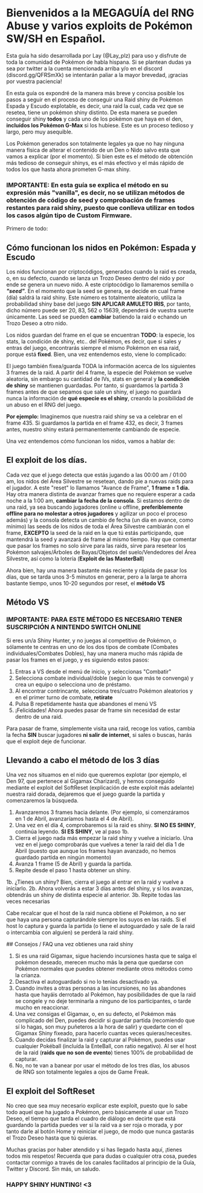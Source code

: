 # **Bienvenidos a la MEGAGUÍA del RNG Abuse y varios exploits de Pokémon SW/SH en Español.**

Esta guía ha sido desarrollada por Lay (@Lay_plz) para uso y disfrute de toda la comunidad de Pokémon de habla hispana. Si se plantean dudas ya sea por twitter a la cuenta mencionada arriba y/o en el discord (discord.gg/QFRSmXk) se intentarán paliar a la mayor brevedad, ¡gracias por vuestra paciencia!

En esta guía os expondré de la manera más breve y concisa posible los pasos a seguir en el proceso de conseguir una Raid shiny de Pokémon Espada y Escudo explotable, es decir, una raid la cual, cada vez que se resetea, tiene un pokémon shiny distinto. De esta manera se pueden conseguir shiny **todos** y cada uno de los pokémon que haya en el den, **incluídos los Pokémon G-Max** si los hubiese. Este es un proceso tedioso y largo, pero muy asequible. 

Los Pokémon generados son totalmente legales ya que no hay ninguna manera física de alterar el contenido de un Den o Nido salvo esta que vamos a explicar (por el momento). Si bien este es el método de obtención más tedioso de conseguir shinys, es el más efectivo y el más rápido de todos los que hasta ahora prometen G-max shiny.

### IMPORTANTE: En esta guía se explica el método en su expresión más "vanilla", es decir, no se utilizan métodos de obtención de código de seed y comprobación de frames restantes para raid shiny, puesto que conlleva utilizar en todos los casos algún tipo de Custom Firmware.

Primero de todo: 
## **Cómo funcionan los nidos en Pokémon: Espada y Escudo**

Los nidos funcionan por criptocódigos, generados cuando la raid es creada, o, en su defecto, cuando se lanza un Trozo Deseo dentro del nido y por ende se genera un nuevo nido. A este criptocódigo lo llamaremos semilla o _**"seed"**_. En el momento que la seed se genera, se decide en cual frame (día) saldrá la raid shiny. Este número es totalmente aleatorio, utiliza la probabilidad shiny base del juego **SIN APLICAR AMULETO IRIS**, por tanto, dicho número puede ser 20, 83, 562 o 15639, dependerá de vuestra suerte únicamente. Las seed se pueden **cambiar** batiendo la raid o echando un Trozo Deseo a otro nido. 

Los nidos guardan del frame en el que se encuentran **TODO**: la especie, los stats, la condición de shiny, etc.. del Pokémon, es decir, que si sales y entras del juego, encontrarás siempre el mismo Pokémon en esa raid, porque está **fixed**. Bien, una vez entendemos esto, viene lo complicado:

El juego también fixea/guarda TODA la información acerca de los siguientes 3 frames de la raid. A partir del 4 frame, la especie del Pokémon se vuelve aleatoria, sin embargo su cantidad de IVs, stats en general y **la condición de shiny** se mantienen guardadas. Por tanto, si guardamos la partida 3 frames antes de que sepamos que sale un shiny, el juego no guardará nunca la información de **qué especie es el shiny**, creando la posibilidad de un abuso en el RNG del juego.

**Por ejemplo:** Imaginemos que nuestra raid shiny se va a celebrar en el frame 435. Si guardamos la partida en el frame 432, es decir, 3 frames antes, nuestro shiny estará permanentemente cambiando de especie.

Una vez entendemos cómo funcionan los nidos, vamos a hablar de: 
## **El exploit de los días.**

Cada vez que el juego detecta que estás jugando a las 00:00 am / 01:00 am, los nidos del Área Silvestre se resetean, dando pie a nuevas raids para el jugador. A este "reset" lo llamamos "Avance de Frame", **1 frame = 1 día.** Hay otra manera distinta de avanzar frames que no requiere esperar a cada noche a la 1:00 am, **cambiar la fecha de la consola**. Si estamos dentro de una raid, ya sea buscando jugadores (online u offline, **preferiblemente offline para no molestar a otros jugadores** y agilizar un poco el proceso además) y la consola detecta un cambio de fecha (un día en avance, como mínimo) las seeds de los nidos de toda el Área Silvestre cambiarán con el frame, **EXCEPTO** la seed de la raid en la que tú estás participando, que mantendrá la seed y avanzará de frame al mismo tiempo. Hay que comentar que pasar los frames no solo sirve para las raids, sirve para resetear los Pokémon salvajes/Árboles de Bayas/Objetos del suelo/Vendedores del Área Silvestre, así como la lotería (**Exploit de las MasterBall**)

Ahora bien, hay una manera bastante más reciente y rápida de pasar los días, que se tarda unos 3-5 minutos en generar, pero a la larga te ahorra bastante tiempo, unos 10-20 segundos por reset, el **método VS**

## **Método VS**

### **IMPORTANTE: PARA ESTE MÉTODO ES NECESARIO TENER SUSCRIPCIÓN A NINTENDO SWITCH ONLINE**

Si eres un/a Shiny Hunter, y no juegas al competitivo de Pokémon, o sólamente te centras en uno de los dos tipos de combate (Combates individuales/Combates Dobles), hay una manera mucho más rápida de pasar los frames en el juego, y es siguiendo estos pasos:

1. Entras a VS desde el menú de inicio, y seleccionas "Combatir"
2. Selecciona combate individual/doble (según lo que más te convenga) y crea un equipo o selecciona uno de préstamo.
3. Al encontrar contrincante, selecciona tres/cuatro Pokémon aleatorios y en el primer turno de combate, **retírate**
4. Pulsa B repetidamente hasta que abandones el menú VS
5. ¡Felicidades! Ahora puedes pasar de frame sin necesidad de estar dentro de una raid.

Para pasar de frame, simplemente visita una raid, recoge los vatios, cambia la fecha **SIN** buscar jugadores **ni salir de internet**, si sales o buscas, harás que el exploit deje de funcionar.

## Llevando a cabo el método de los 3 días

Una vez nos situamos en el nido que queremos explotar (por ejemplo, el Den 97, que pertenece al Gigamax Charizard), y hemos conseguido mediante el exploit del SoftReset (explicación de este exploit más adelante) nuestra raid dorada, dejaremos que el juego guarde la partida y comenzaremos la búsqueda.

1. Avanzaremos 3 frames hacia delante. (Por ejemplo, si comenzáramos en 1 de Abril, avanzaríamos hasta el 4 de Abril).
2. Una vez en el día 4, comprobaremos si la raid es shiny. **SI NO ES SHINY**, continúa leyendo. **SI ES SHINY**, ve al paso 1b.
3. Cierra el juego nada más empezar la raid shiny y vuelve a iniciarlo. Una vez en el juego comprobarás que vuelves a tener la raid del día 1 de Abril (puesto que aunque los frames hayan avanzado, no hemos guardado partida en ningún momento)
4. Avanza 1 frame (5 de Abril) y guarda la partida.
5. Repite desde el paso 1 hasta obtener un shiny.

1b. ¿Tienes un shiny? Bien, cierra el juego al entrar en la raid y vuelve a iniciarlo.
2b. Ahora volverás a estar 3 días antes del shiny, y si los avanzas, obtendrás un shiny de distinta especie al anterior.
3b. Repite todas las veces necesarias

Cabe recalcar que el host de la raid nunca obtiene el Pokémon, a no ser que haya una persona capturándole siempre los suyos en las raids. Si el host lo captura y guarda la partida (o tiene el autoguardado y sale de la raid o intercambia con alguien) se perderá la raid shiny.

## Consejos / FAQ una vez obtienes una raid shiny

1. Si es una raid Gigamax, sigue haciendo incursiones hasta que te salga el pokémon deseado, merecen mucho más la pena que quedarse con Pokémon normales que puedes obtener mediante otros métodos como la crianza.
2. Desactiva el autoguardado si no lo tenías desactivado ya.
3. Cuando invites a otras personas a las incursiones, no las abandones hasta que hayáis derrotado al Pokémon, hay posibilidades de que la raid se congele y no deje terminarla a ninguno de los participantes, o tarde mucho en reaccionar.
4. Una vez consigas el Gigamax, o, en su defecto, el Pokémon más complicado del Den, puedes decidir si guardar partida (recomiendo que sí lo hagas, son muy puñeteros a la hora de salir) y quedarte con el Gigamax Shiny fixeado, para hacerlo cuantas veces quieras/necesites.
5. Cuando decidas finalizar la raid y capturar al Pokémon, puedes usar cualquier Pokéball (incluída la EnteBall, con ratio negativo). Al ser el host de la raid (**raids que no son de evento**) tienes 100% de probabilidad de capturar.
6. No, no te van a banear por usar el método de los tres días, los abusos de RNG son totalmente legales a ojos de Game Freak.

## El exploit del SoftReset

No creo que sea muy necesario explicar este exploit, puesto que lo sabe todo aquel que ha jugado a Pokémon, pero básicamente al usar un Trozo Deseo, el tiempo que tarda el cuadro de diálogo en decirte que está guardando la partida puedes ver si la raid va a ser roja o morada, y por tanto darle al botón Home y reiniciar el juego, de modo que nunca gastarás el Trozo Deseo hasta que tú quieras.

Muchas gracias por haber atendido y si has llegado hasta aquí, ¡tienes todos mis respetos! Recuerda que para dudas o cualquier otra cosa, puedes contactar conmigo a través de los canales facilitados al principio de la Guía, Twitter y Discord. Sin más, un saludo.

### HAPPY SHINY HUNTING! <3
